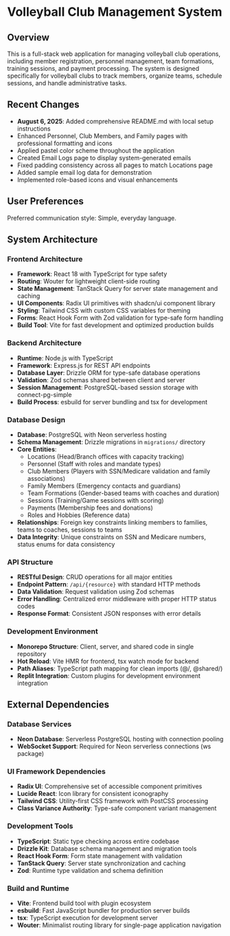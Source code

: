 # Volleyball Club Management System

## Overview

This is a full-stack web application for managing volleyball club operations, including member registration, personnel management, team formations, training sessions, and payment processing. The system is designed specifically for volleyball clubs to track members, organize teams, schedule sessions, and handle administrative tasks.

## Recent Changes

- **August 6, 2025**: Added comprehensive README.md with local setup instructions
- Enhanced Personnel, Club Members, and Family pages with professional formatting and icons
- Applied pastel color scheme throughout the application
- Created Email Logs page to display system-generated emails
- Fixed padding consistency across all pages to match Locations page
- Added sample email log data for demonstration
- Implemented role-based icons and visual enhancements

## User Preferences

Preferred communication style: Simple, everyday language.

## System Architecture

### Frontend Architecture
- **Framework**: React 18 with TypeScript for type safety
- **Routing**: Wouter for lightweight client-side routing
- **State Management**: TanStack Query for server state management and caching
- **UI Components**: Radix UI primitives with shadcn/ui component library
- **Styling**: Tailwind CSS with custom CSS variables for theming
- **Forms**: React Hook Form with Zod validation for type-safe form handling
- **Build Tool**: Vite for fast development and optimized production builds

### Backend Architecture
- **Runtime**: Node.js with TypeScript
- **Framework**: Express.js for REST API endpoints
- **Database Layer**: Drizzle ORM for type-safe database operations
- **Validation**: Zod schemas shared between client and server
- **Session Management**: PostgreSQL-based session storage with connect-pg-simple
- **Build Process**: esbuild for server bundling and tsx for development

### Database Design
- **Database**: PostgreSQL with Neon serverless hosting
- **Schema Management**: Drizzle migrations in `migrations/` directory
- **Core Entities**:
  - Locations (Head/Branch offices with capacity tracking)
  - Personnel (Staff with roles and mandate types)
  - Club Members (Players with SSN/Medicare validation and family associations)
  - Family Members (Emergency contacts and guardians)
  - Team Formations (Gender-based teams with coaches and duration)
  - Sessions (Training/Game sessions with scoring)
  - Payments (Membership fees and donations)
  - Roles and Hobbies (Reference data)
- **Relationships**: Foreign key constraints linking members to families, teams to coaches, sessions to teams
- **Data Integrity**: Unique constraints on SSN and Medicare numbers, status enums for data consistency

### API Structure
- **RESTful Design**: CRUD operations for all major entities
- **Endpoint Pattern**: `/api/{resource}` with standard HTTP methods
- **Data Validation**: Request validation using Zod schemas
- **Error Handling**: Centralized error middleware with proper HTTP status codes
- **Response Format**: Consistent JSON responses with error details

### Development Environment
- **Monorepo Structure**: Client, server, and shared code in single repository
- **Hot Reload**: Vite HMR for frontend, tsx watch mode for backend
- **Path Aliases**: TypeScript path mapping for clean imports (@/, @shared/)
- **Replit Integration**: Custom plugins for development environment integration

## External Dependencies

### Database Services
- **Neon Database**: Serverless PostgreSQL hosting with connection pooling
- **WebSocket Support**: Required for Neon serverless connections (ws package)

### UI Framework Dependencies
- **Radix UI**: Comprehensive set of accessible component primitives
- **Lucide React**: Icon library for consistent iconography
- **Tailwind CSS**: Utility-first CSS framework with PostCSS processing
- **Class Variance Authority**: Type-safe component variant management

### Development Tools
- **TypeScript**: Static type checking across entire codebase
- **Drizzle Kit**: Database schema management and migration tools
- **React Hook Form**: Form state management with validation
- **TanStack Query**: Server state synchronization and caching
- **Zod**: Runtime type validation and schema definition

### Build and Runtime
- **Vite**: Frontend build tool with plugin ecosystem
- **esbuild**: Fast JavaScript bundler for production server builds
- **tsx**: TypeScript execution for development server
- **Wouter**: Minimalist routing library for single-page application navigation